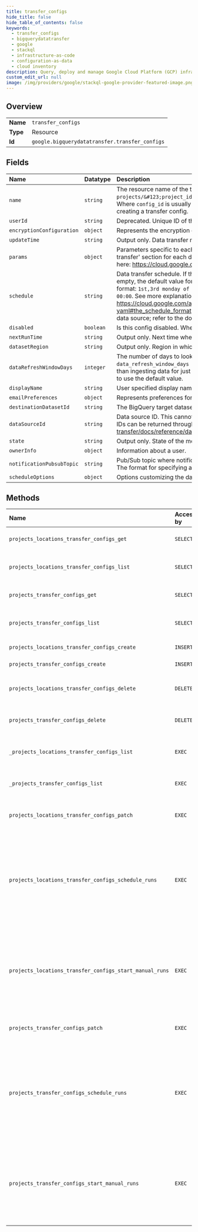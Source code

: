 ```yaml
---
title: transfer_configs
hide_title: false
hide_table_of_contents: false
keywords:
  - transfer_configs
  - bigquerydatatransfer
  - google    
  - stackql
  - infrastructure-as-code
  - configuration-as-data
  - cloud inventory
description: Query, deploy and manage Google Cloud Platform (GCP) infrastructure and resources using SQL
custom_edit_url: null
image: /img/providers/google/stackql-google-provider-featured-image.png
---
```

  
    

## Overview
<table><tbody>
<tr><td><b>Name</b></td><td><code>transfer_configs</code></td></tr>
<tr><td><b>Type</b></td><td>Resource</td></tr>
<tr><td><b>Id</b></td><td><code>google.bigquerydatatransfer.transfer_configs</code></td></tr>
</tbody></table>

## Fields
| Name | Datatype | Description |
|:-----|:---------|:------------|
| `name` | `string` | The resource name of the transfer config. Transfer config names have the form `projects/&#123;project_id&#125;/locations/&#123;region&#125;/transferConfigs/&#123;config_id&#125;`. Where `config_id` is usually a uuid, even though it is not guaranteed or required. The name is ignored when creating a transfer config. |
| `userId` | `string` | Deprecated. Unique ID of the user on whose behalf transfer is done. |
| `encryptionConfiguration` | `object` | Represents the encryption configuration for a transfer. |
| `updateTime` | `string` | Output only. Data transfer modification time. Ignored by server on input. |
| `params` | `object` | Parameters specific to each data source. For more information see the bq tab in the 'Setting up a data transfer' section for each data source. For example the parameters for Cloud Storage transfers are listed here: https://cloud.google.com/bigquery-transfer/docs/cloud-storage-transfer#bq |
| `schedule` | `string` | Data transfer schedule. If the data source does not support a custom schedule, this should be empty. If it is empty, the default value for the data source will be used. The specified times are in UTC. Examples of valid format: `1st,3rd monday of month 15:30`, `every wed,fri of jan,jun 13:15`, and `first sunday of quarter 00:00`. See more explanation about the format here: https://cloud.google.com/appengine/docs/flexible/python/scheduling-jobs-with-cron-yaml#the_schedule_format NOTE: The minimum interval time between recurring transfers depends on the data source; refer to the documentation for your data source. |
| `disabled` | `boolean` | Is this config disabled. When set to true, no runs are scheduled for a given transfer. |
| `nextRunTime` | `string` | Output only. Next time when data transfer will run. |
| `datasetRegion` | `string` | Output only. Region in which BigQuery dataset is located. |
| `dataRefreshWindowDays` | `integer` | The number of days to look back to automatically refresh the data. For example, if `data_refresh_window_days = 10`, then every day BigQuery reingests data for [today-10, today-1], rather than ingesting data for just [today-1]. Only valid if the data source supports the feature. Set the value to 0 to use the default value. |
| `displayName` | `string` | User specified display name for the data transfer. |
| `emailPreferences` | `object` | Represents preferences for sending email notifications for transfer run events. |
| `destinationDatasetId` | `string` | The BigQuery target dataset id. |
| `dataSourceId` | `string` | Data source ID. This cannot be changed once data transfer is created. The full list of available data source IDs can be returned through an API call: https://cloud.google.com/bigquery-transfer/docs/reference/datatransfer/rest/v1/projects.locations.dataSources/list |
| `state` | `string` | Output only. State of the most recently updated transfer run. |
| `ownerInfo` | `object` | Information about a user. |
| `notificationPubsubTopic` | `string` | Pub/Sub topic where notifications will be sent after transfer runs associated with this transfer config finish. The format for specifying a pubsub topic is: `projects/&#123;project&#125;/topics/&#123;topic&#125;` |
| `scheduleOptions` | `object` | Options customizing the data transfer schedule. |
## Methods
| Name | Accessible by | Required Params | Description |
|:-----|:--------------|:----------------|:------------|
| `projects_locations_transfer_configs_get` | `SELECT` | `locationsId, projectsId, transferConfigsId` | Returns information about a data transfer config. |
| `projects_locations_transfer_configs_list` | `SELECT` | `locationsId, projectsId` | Returns information about all transfer configs owned by a project in the specified location. |
| `projects_transfer_configs_get` | `SELECT` | `projectsId, transferConfigsId` | Returns information about a data transfer config. |
| `projects_transfer_configs_list` | `SELECT` | `projectsId` | Returns information about all transfer configs owned by a project in the specified location. |
| `projects_locations_transfer_configs_create` | `INSERT` | `locationsId, projectsId` | Creates a new data transfer configuration. |
| `projects_transfer_configs_create` | `INSERT` | `projectsId` | Creates a new data transfer configuration. |
| `projects_locations_transfer_configs_delete` | `DELETE` | `locationsId, projectsId, transferConfigsId` | Deletes a data transfer configuration, including any associated transfer runs and logs. |
| `projects_transfer_configs_delete` | `DELETE` | `projectsId, transferConfigsId` | Deletes a data transfer configuration, including any associated transfer runs and logs. |
| `_projects_locations_transfer_configs_list` | `EXEC` | `locationsId, projectsId` | Returns information about all transfer configs owned by a project in the specified location. |
| `_projects_transfer_configs_list` | `EXEC` | `projectsId` | Returns information about all transfer configs owned by a project in the specified location. |
| `projects_locations_transfer_configs_patch` | `EXEC` | `locationsId, projectsId, transferConfigsId` | Updates a data transfer configuration. All fields must be set, even if they are not updated. |
| `projects_locations_transfer_configs_schedule_runs` | `EXEC` | `locationsId, projectsId, transferConfigsId` | Creates transfer runs for a time range [start_time, end_time]. For each date - or whatever granularity the data source supports - in the range, one transfer run is created. Note that runs are created per UTC time in the time range. DEPRECATED: use StartManualTransferRuns instead. |
| `projects_locations_transfer_configs_start_manual_runs` | `EXEC` | `locationsId, projectsId, transferConfigsId` | Start manual transfer runs to be executed now with schedule_time equal to current time. The transfer runs can be created for a time range where the run_time is between start_time (inclusive) and end_time (exclusive), or for a specific run_time. |
| `projects_transfer_configs_patch` | `EXEC` | `projectsId, transferConfigsId` | Updates a data transfer configuration. All fields must be set, even if they are not updated. |
| `projects_transfer_configs_schedule_runs` | `EXEC` | `projectsId, transferConfigsId` | Creates transfer runs for a time range [start_time, end_time]. For each date - or whatever granularity the data source supports - in the range, one transfer run is created. Note that runs are created per UTC time in the time range. DEPRECATED: use StartManualTransferRuns instead. |
| `projects_transfer_configs_start_manual_runs` | `EXEC` | `projectsId, transferConfigsId` | Start manual transfer runs to be executed now with schedule_time equal to current time. The transfer runs can be created for a time range where the run_time is between start_time (inclusive) and end_time (exclusive), or for a specific run_time. |
